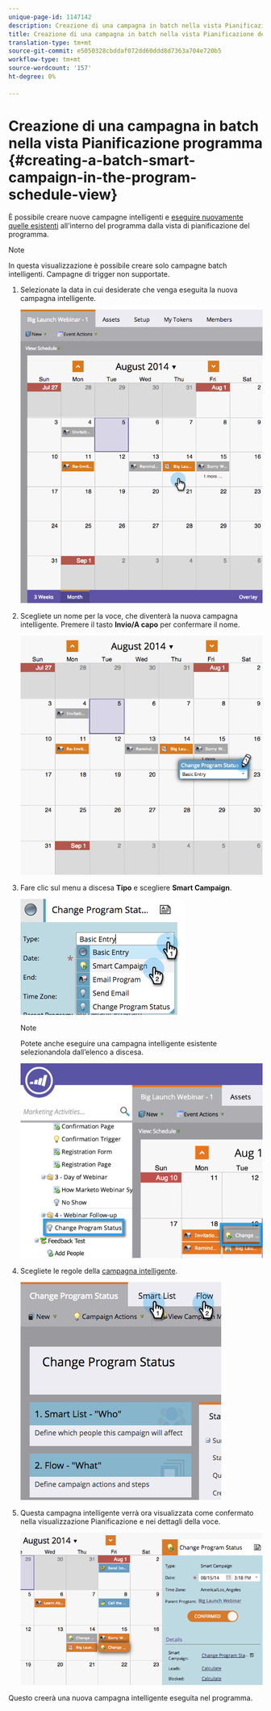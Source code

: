 ```yaml
---
unique-page-id: 1147142
description: Creazione di una campagna in batch nella vista Pianificazione programma - Documenti Marketo - Documentazione prodotto
title: Creazione di una campagna in batch nella vista Pianificazione del programma
translation-type: tm+mt
source-git-commit: e5050328cbddaf072dd60ddd8d7363a704e720b5
workflow-type: tm+mt
source-wordcount: '157'
ht-degree: 0%

---
```



# Creazione di una campagna in batch nella vista Pianificazione programma {#creating-a-batch-smart-campaign-in-the-program-schedule-view}

È possibile creare nuove campagne intelligenti e [eseguire nuovamente quelle esistenti](/help/marketo/product-docs/core-marketo-concepts/programs/program-schedule-view/rerun-a-smart-campaign-in-the-program-schedule-view.md) all&#39;interno del programma dalla vista di pianificazione del programma.

>[!NOTE]
>
>In questa visualizzazione è possibile creare solo campagne batch intelligenti. Campagne di trigger non supportate.

1. Selezionate la data in cui desiderate che venga eseguita la nuova campagna intelligente.

   ![](assets/image2014-9-23-15-3a28-3a20.png)

1. Scegliete un nome per la voce, che diventerà la nuova campagna intelligente. Premere il tasto **Invio/A capo** per confermare il nome.

   ![](assets/image2014-9-23-15-3a28-3a28.png)

1. Fare clic sul menu a discesa **Tipo** e scegliere **Smart Campaign**.

   ![](assets/typechoose.png)

   >[!NOTE]
   >
   >Potete anche eseguire una campagna intelligente esistente selezionandola dall’elenco a discesa.

   ![](assets/four.png)

1. Scegliete le regole della [campagna intelligente](/help/marketo/product-docs/core-marketo-concepts/smart-campaigns/creating-a-smart-campaign/create-a-new-smart-campaign.md).

   ![](assets/changeprogramstatus-hands.png)

1. Questa campagna intelligente verrà ora visualizzata come confermato nella visualizzazione Pianificazione e nei dettagli della voce.

   ![](assets/image2014-9-23-15-3a29-3a57.png)

Questo creerà una nuova campagna intelligente eseguita nel programma.
